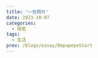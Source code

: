 ```yaml
---
title: '一些照片'
date: 2023-10-07
categories:
  - 随笔
tags: 
  - 生活
prev: /blogs/essay/DepapepeStart
---
```


<test></test>
